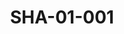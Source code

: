 ---
pid: SHA-01-001
title: SHA-01-001
language: ar
original_label: 
rights: شرحبيل احمد
location_of_original: شرحبيل احمد
photographer_or_studio: 
scanned_from: photograph 9 by 13.8
_date: 1957-1958
location: مصر، القاهرة، حديقة الاندلس
description: 'شرحبيل احمد يقعد خلف الاسود الحجرية في الحديقة '
additional_notes: 
permission_display: 'yes'
on_server: 'no'
on_website: 'no'
permalink: /photopages/ar/SHA-01-001.html
layout: photo-page
---